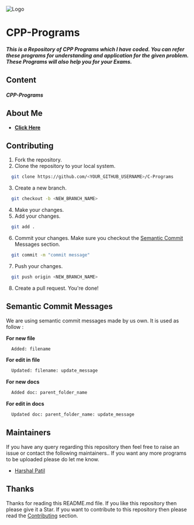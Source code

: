 
![Logo](https://www.bookmyessay.com/wp-content/themes/bme-gk/assets/img/academic-assignment-banner.png)


# CPP-Programs

##### This is a Repository of CPP Programs which I have coded. You can refer these programs for understanding and application for the given problem. These Programs will also help you for your Exams.

## Content

##### **CPP-Programs**

## About Me 

- [**Click Here**](https://www.github.com/harshalself)

## Contributing

1. Fork the repository.
2. Clone the repository to your local system.

```bash
  git clone https://github.com/<YOUR_GITHUB_USERNAME>/C-Programs
```
3. Create a new branch.

```bash
  git checkout -b <NEW_BRANCH_NAME>
```
4. Make your changes.
5. Add your changes.

```bash
  git add .
```
6. Commit your changes. Make sure you checkout the [Semantic Commit](#semantic-commit-messages) Messages section.
```bash
  git commit -m "commit message"
```
7. Push your changes.
```bash
  git push origin <NEW_BRANCH_NAME>
```
8. Create a pull request. You're done!


## Semantic Commit Messages

We are using semantic commit messages made by us own. It is used as follow :

**For new file**
```bash
  Added: filename
```

**For edit in file**
```bash
  Updated: filename: update_message
```

**For new docs**
```bash
  Added doc: parent_folder_name
```

**For edit in docs**
```bash
  Updated doc: parent_folder_name: update_message
```


## Maintainers 

If you have any query regarding this repository then feel free to raise an issue or contact the following maintainers.. If you want any more programs to be uploaded please do let me know.

- [Harshal Patil](https://www.github.com/harshalself)

## Thanks
Thanks for reading this README.md file. If you like this repository then please give it a Star. If you want to contribute to this repository then please read the [Contributing](#contributing) section.
